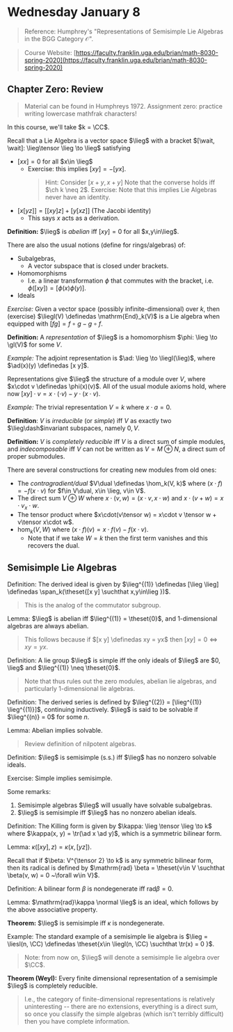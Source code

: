# Wednesday January 8

> Reference:
> Humphrey's "Representations of Semisimple Lie Algebras in the BGG Category $\mathscr{O}$".

> Course Website: [https://faculty.franklin.uga.edu/brian/math-8030-spring-2020](https://faculty.franklin.uga.edu/brian/math-8030-spring-2020)

## Chapter Zero: Review

> Material can be found in Humphreys 1972.
> Assignment zero: practice writing lowercase mathfrak characters!

In this course, we'll take $k = \CC$.

Recall that a Lie Algebra is a vector space $\lieg$ with a bracket $[\wait, \wait]: \lieg\tensor \lieg \to \lieg$ satisfying

- $[x x] = 0$ for all $x\in \lieg$
  - Exercise: this implies $[x y] = -[y x]$. 
    > Hint: Consider $[x+y, x+y]$
    > Note that the converse holds iff $\ch k \neq 2$.
    > Exercise: Note that this implies Lie Algebras never have an identity.
- $[x [y z]] = [[x y] z] + [y [x z]]$ (The Jacobi identity)
  -  This says $x$ acts as a derivation.

**Definition:**
$\lieg$ is *abelian* iff $[x y] = 0$ for all $x,y\in\lieg$.

There are also the usual notions (define for rings/algebras) of:

- Subalgebras,
  - A vector subspace that is closed under brackets. 
- Homomorphisms
  - I.e. a linear transformation $\phi$ that commutes with the bracket, i.e. $\phi([x y]) = [\phi(x) \phi(y)]$.
- Ideals

*Exercise:* 
Given a vector space (possibly infinite-dimensional) over $k$, then (exercise) $\liegl(V) \definedas \mathrm{End}_k(V)$ is a Lie algebra when equipped with $[f g] = f\circ g - g\circ f$.

**Definition:**
A *representation* of $\lieg$ is a homomorphism $\phi: \lieg \to \gl(V)$ for some $V$.

*Example:*
The adjoint representation is $\ad: \lieg \to \liegl(\lieg)$, where $\ad(x)(y) \definedas [x y]$.

Representations give $\lieg$ the structure of a module over $V$, where $x\cdot v \definedas \phi(x)(v)$.
All of the usual module axioms hold, where now $[x y] \cdot v = x\cdot(\cdot v) - y\cdot(x\cdot v)$.

*Example:*
The trivial representation $V = k$ where $x\cdot a = 0$.

**Definition**:
$V$ is *irreducible* (or *simple*) iff $V$ as exactly two $\lieg\dash$invariant subspaces, namely $0, V$.

**Definition:**
$V$ is *completely reducible* iff $V$ is a direct sum of simple modules, and *indecomposable* iff $V$ can not be written as $V = M \oplus N$, a direct sum of proper submodules.

There are several constructions for creating new modules from old ones:

- The *contragradient/dual* $V\dual \definedas \hom_k(V, k)$ where $(x\cdot f) = -f(x\cdot v)$ for $f\in V\dual, x\in \lieg, v\in V$.
- The direct sum $V\oplus W$ where $x\cdot(v, w) = (x\cdot v, x\cdot w)$ and $x\cdot (v+w) = x\cdot v _ x\cdot w$.
- The tensor product where $x\cdot(v\tensor w) = x\cdot v \tensor w + v\tensor x\cdot w$.
- $\hom_k(V, W)$ where $(x\cdot f)(v) = x\cdot f(v) - f(x\cdot v)$.
  -  Note that if we take $W=k$ then the first term vanishes and this recovers the dual.

## Semisimple Lie Algebras

Definition:
The derived ideal is given by $\lieg^{(1)} \definedas [\lieg \lieg] \definedas \span_k(\theset{[x y] \suchthat x,y\in\lieg })$.

> This is the analog of the commutator subgroup.

Lemma:
$\lieg$ is abelian iff $\lieg^{(1)} = \theset{0}$, and 1-dimensional algebras are always abelian.

> This follows because if $[x y] \definedas xy = yx$ then $[x y] = 0 \iff xy = yx$.

Definition:
A lie group $\lieg$ is simple iff the only ideals of $\lieg$ are $0, \lieg$ and $\lieg^{(1)} \neq \theset{0}$.

> Note that thus rules out the zero modules, abelian lie algebras, and particularly 1-dimensional lie algebras.

Definition:
The derived series is defined by $\lieg^{(2)} = [\lieg^{(1)} \lieg^{(1)}]$, continuing inductively.
$\lieg$ is said to be solvable if $\lieg^{(n)} = 0$ for some $n$.

Lemma:
Abelian implies solvable.

> Review definition of nilpotent algebras.

Definition:
$\lieg$ is semisimple (s.s.) iff $\lieg$ has no nonzero solvable ideals.

Exercise: 
Simple implies semisimple.

Some remarks:

1. Semisimple algebras $\lieg$ will usually have solvable subalgebras.
2. $\lieg$ is semisimple iff $\lieg$ has no nonzero abelian ideals.

Definition:
The Killing form is given by $\kappa: \lieg \tensor \lieg \to k$ where $\kappa(x, y) = \tr(\ad x \ad y)$, which is a symmetric bilinear form.

Lemma:
$\kappa([x y], z) = \kappa(x, [y z])$.

Recall that if $\beta: V^{\tensor 2} \to k$ is any symmetric bilinear form, then its radical is defined by
$\mathrm{rad} \beta = \theset{v\in V \suchthat \beta(v, w) = 0 ~\forall w\in V}$.

Definition:
A bilinear form $\beta$ is nondegenerate iff $\mathrm{rad}\beta = 0$.

Lemma:
$\mathrm{rad}\kappa \normal \lieg$ is an ideal, which follows by the above associative property.

**Theorem:**
$\lieg$ is semisimple iff $\kappa$ is nondegenerate.

Example:
The standard example of a semisimple lie algebra is $\lieg = \liesl(n, \CC) \definedas \theset{x\in \liegl(n, \CC) \suchthat \tr(x) = 0 }$.

> Note: from now on, $\lieg$ will denote a semisimple lie algebra over $\CC$.

**Theorem (Weyl):**
Every finite dimensional representation of a semisimple $\lieg$ is completely reducible.

> I.e., the category of finite-dimensional representations is relatively uninteresting -- there are no extensions, everything is a direct sum, so once you classify the simple algebras (which isn't terribly difficult) then you have complete information.
